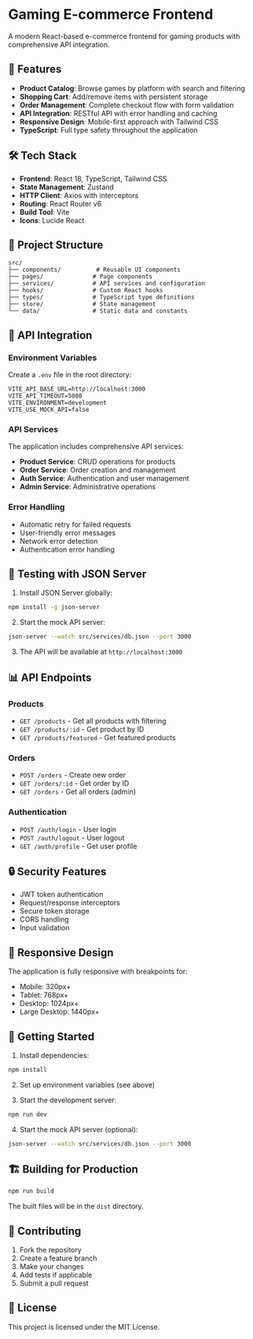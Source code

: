 # Gaming E-commerce Frontend

A modern React-based e-commerce frontend for gaming products with comprehensive API integration.

## 🚀 Features

- **Product Catalog**: Browse games by platform with search and filtering
- **Shopping Cart**: Add/remove items with persistent storage
- **Order Management**: Complete checkout flow with form validation
- **API Integration**: RESTful API with error handling and caching
- **Responsive Design**: Mobile-first approach with Tailwind CSS
- **TypeScript**: Full type safety throughout the application

## 🛠 Tech Stack

- **Frontend**: React 18, TypeScript, Tailwind CSS
- **State Management**: Zustand
- **HTTP Client**: Axios with interceptors
- **Routing**: React Router v6
- **Build Tool**: Vite
- **Icons**: Lucide React

## 📁 Project Structure

```
src/
├── components/          # Reusable UI components
├── pages/              # Page components
├── services/           # API services and configuration
├── hooks/              # Custom React hooks
├── types/              # TypeScript type definitions
├── store/              # State management
└── data/               # Static data and constants
```

## 🔧 API Integration

### Environment Variables

Create a `.env` file in the root directory:

```env
VITE_API_BASE_URL=http://localhost:3000
VITE_API_TIMEOUT=5000
VITE_ENVIRONMENT=development
VITE_USE_MOCK_API=false
```

### API Services

The application includes comprehensive API services:

- **Product Service**: CRUD operations for products
- **Order Service**: Order creation and management
- **Auth Service**: Authentication and user management
- **Admin Service**: Administrative operations

### Error Handling

- Automatic retry for failed requests
- User-friendly error messages
- Network error detection
- Authentication error handling

## 🧪 Testing with JSON Server

1. Install JSON Server globally:
```bash
npm install -g json-server
```

2. Start the mock API server:
```bash
json-server --watch src/services/db.json --port 3000
```

3. The API will be available at `http://localhost:3000`

## 📊 API Endpoints

### Products
- `GET /products` - Get all products with filtering
- `GET /products/:id` - Get product by ID
- `GET /products/featured` - Get featured products

### Orders
- `POST /orders` - Create new order
- `GET /orders/:id` - Get order by ID
- `GET /orders` - Get all orders (admin)

### Authentication
- `POST /auth/login` - User login
- `POST /auth/logout` - User logout
- `GET /auth/profile` - Get user profile

## 🔒 Security Features

- JWT token authentication
- Request/response interceptors
- Secure token storage
- CORS handling
- Input validation

## 📱 Responsive Design

The application is fully responsive with breakpoints for:
- Mobile: 320px+
- Tablet: 768px+
- Desktop: 1024px+
- Large Desktop: 1440px+

## 🚀 Getting Started

1. Install dependencies:
```bash
npm install
```

2. Set up environment variables (see above)

3. Start the development server:
```bash
npm run dev
```

4. Start the mock API server (optional):
```bash
json-server --watch src/services/db.json --port 3000
```

## 🏗 Building for Production

```bash
npm run build
```

The built files will be in the `dist` directory.

## 🤝 Contributing

1. Fork the repository
2. Create a feature branch
3. Make your changes
4. Add tests if applicable
5. Submit a pull request

## 📄 License

This project is licensed under the MIT License.